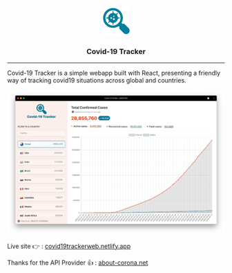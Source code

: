 <p align="center">
<img src="https://github.com/gnehcwu/covid19-tracker/blob/master/logo.png" alt="Covid-19 Tracker" title="Covid-19 Tracker" width="70px" height="70px"/>
</p>
<h3 align="center">Covid-19 Tracker</h3>

---

Covid-19 Tracker is a simple webapp built with React, presenting a friendly way of tracking covid19 situations across global and countries.

<p align="center">
<img src="https://github.com/gnehcwu/covid19-tracker/blob/master/Covid19-tracker-screenshot.png" alt="Covid-19 Tracker" title="Covid-19 Tracker" width="765px"/>
</p>

Live site 👉 : [covid19trackerweb.netlify.app](https://covid19trackerweb.netlify.app/)

Thanks for the API Provider 👍 : [about-corona.net](https://about-corona.net/)

